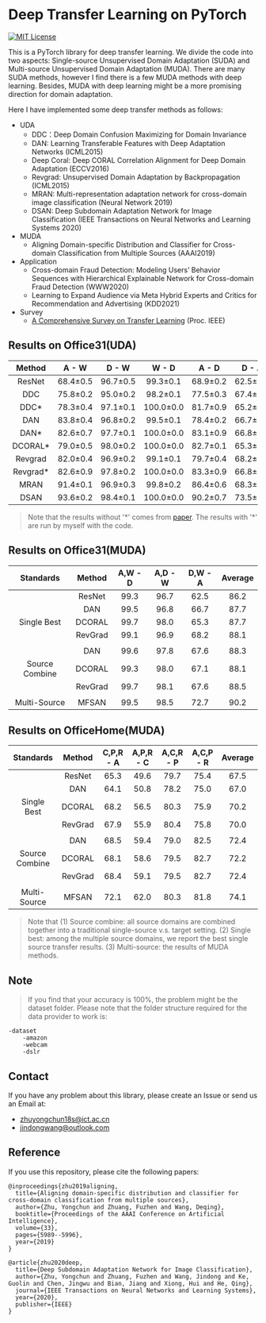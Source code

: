 # Deep Transfer Learning on PyTorch
[![MIT License](https://img.shields.io/badge/license-MIT-green.svg)](https://opensource.org/licenses/MIT) 

This is a PyTorch library for deep transfer learning. We divide the code into two
aspects: Single-source Unsupervised Domain Adaptation (SUDA) and Multi-source Unsupervised Domain Adaptation (MUDA). There are many SUDA methods, however I find there is a few MUDA methods with deep learning. Besides, MUDA with deep learning might be a more promising direction for domain adaptation.

Here I have implemented some deep transfer methods as follows:
* UDA
    * DDC：Deep Domain Confusion Maximizing for Domain Invariance
    * DAN: Learning Transferable Features with Deep Adaptation Networks (ICML2015)
    * Deep Coral: Deep CORAL Correlation Alignment for Deep Domain Adaptation (ECCV2016)
    * Revgrad: Unsupervised Domain Adaptation by Backpropagation (ICML2015)
    * MRAN: Multi-representation adaptation network for cross-domain image classification (Neural Network 2019)
    * DSAN: Deep Subdomain Adaptation Network for Image Classification (IEEE Transactions on Neural Networks and Learning Systems 2020)
* MUDA
    * Aligning Domain-specific Distribution and Classifier for Cross-domain Classification from Multiple Sources (AAAI2019)
* Application
    * Cross-domain Fraud Detection: Modeling Users’ Behavior Sequences with Hierarchical Explainable Network for Cross-domain Fraud Detection (WWW2020)
    * Learning to Expand Audience via Meta Hybrid Experts and Critics for Recommendation and Advertising (KDD2021)
* Survey
    * [A Comprehensive Survey on Transfer Learning](https://arxiv.org/abs/1911.02685) (Proc. IEEE)


## Results on Office31(UDA)
| Method | A - W | D - W | W - D | A - D | D - A | W - A | Average |
|:--------------:|:-----:|:-----:|:-----:|:-----:|:----:|:----:|:-------:|
| ResNet | 68.4±0.5 | 96.7±0.5 | 99.3±0.1 | 68.9±0.2 | 62.5±0.3 | 60.7±0.3 | 76.1 |
| DDC | 75.8±0.2 | 95.0±0.2 | 98.2±0.1 | 77.5±0.3 | 67.4±0.4 | 64.0±0.5 | 79.7 |
| DDC\* | 78.3±0.4 | 97.1±0.1 | 100.0±0.0 | 81.7±0.9 | 65.2±0.6 | 65.1±0.4 | 81.2 |
| DAN | 83.8±0.4 | 96.8±0.2 | 99.5±0.1 | 78.4±0.2 | 66.7±0.3 | 62.7±0.2 | 81.3 |
| DAN\* | 82.6±0.7 | 97.7±0.1 | 100.0±0.0 | 83.1±0.9 | 66.8±0.3 | 66.6±0.4 | 82.8 |
| DCORAL\* | 79.0±0.5 | 98.0±0.2 | 100.0±0.0 | 82.7±0.1 | 65.3±0.3 | 64.5±0.3 | 81.6 |
| Revgrad | 82.0±0.4 | 96.9±0.2 | 99.1±0.1 | 79.7±0.4 | 68.2±0.4 | 67.4±0.5 | 82.2 |
| Revgrad\* | 82.6±0.9 | 97.8±0.2 | 100.0±0.0 | 83.3±0.9 | 66.8±0.1 | 66.1±0.5 | 82.8 |
| MRAN | 91.4±0.1 | 96.9±0.3 | 99.8±0.2 | 86.4±0.6 | 68.3±0.5 | 70.9±0.6 | 85.6 |
| DSAN | 93.6±0.2 | 98.4±0.1 | 100.0±0.0 | 90.2±0.7 | 73.5±0.5 | 74.8±0.4 | 88.4 |

> Note that the results without '\*' comes from [paper](http://ise.thss.tsinghua.edu.cn/~mlong/doc/multi-adversarial-domain-adaptation-aaai18.pdf). The results with '\*' are run by myself with the code. 

## Results on Office31(MUDA)
| Standards | Method | A,W - D | A,D - W | D,W - A | Average |
|:--------------:|:--------------:|:-----:|:-----:|:-----:|:-------:|
| | ResNet | 99.3 | 96.7 | 62.5 | 86.2 |
|  | DAN | 99.5 | 96.8 | 66.7 | 87.7 |
| Single Best| DCORAL | 99.7 | 98.0 | 65.3 | 87.7 |
|  | RevGrad | 99.1 | 96.9 | 68.2 | 88.1 |
||
|  | DAN | 99.6 | 97.8 | 67.6 | 88.3 |
| Source Combine | DCORAL | 99.3 | 98.0 | 67.1 | 88.1 |
|  | RevGrad | 99.7 | 98.1 | 67.6 | 88.5 |
||
| Multi-Source | MFSAN | 99.5 | 98.5 | 72.7 | 90.2 |

## Results on OfficeHome(MUDA)
| Standards | Method | C,P,R - A | A,P,R - C | A,C,R - P | A,C,P - R | Average |
|:--------------:|:--------------:|:-----:|:-----:|:-----:|:-----:|:-------:|
| | ResNet | 65.3 | 49.6 | 79.7 | 75.4 | 67.5 |
|  | DAN | 64.1 | 50.8 | 78.2 | 75.0 | 67.0 |
| Single Best | DCORAL | 68.2 | 56.5 | 80.3 | 75.9 | 70.2 |
|  | RevGrad | 67.9 | 55.9 | 80.4 | 75.8 | 70.0 |
||
|  | DAN | 68.5 | 59.4 | 79.0 | 82.5 | 72.4 |
| Source Combine | DCORAL | 68.1 | 58.6 | 79.5 | 82.7 | 72.2 |
|  | RevGrad | 68.4 | 59.1 | 79.5 | 82.7 | 72.4 |
||
| Multi-Source | MFSAN | 72.1 | 62.0 | 80.3 | 81.8 | 74.1 |

> Note that  (1) Source combine: all source domains are combined together into a traditional single-source v.s. target setting. (2) Single best: among the multiple source domains, we report the best single source transfer results. (3) Multi-source: the results of MUDA methods.

## Note
> If you find that your accuracy is 100%, the problem might be the dataset folder. Please note that the folder structure required for the data provider to work is:
```
-dataset
    -amazon
    -webcam
    -dslr
```


## Contact
If you have any problem about this library, please create an Issue or send us an Email at:
* zhuyongchun18s@ict.ac.cn
* jindongwang@outlook.com


## Reference
If you use this repository, please cite the following papers:

```
@inproceedings{zhu2019aligning,
  title={Aligning domain-specific distribution and classifier for cross-domain classification from multiple sources},
  author={Zhu, Yongchun and Zhuang, Fuzhen and Wang, Deqing},
  booktitle={Proceedings of the AAAI Conference on Artificial Intelligence},
  volume={33},
  pages={5989--5996},
  year={2019}
}
```

```
@article{zhu2020deep,
  title={Deep Subdomain Adaptation Network for Image Classification},
  author={Zhu, Yongchun and Zhuang, Fuzhen and Wang, Jindong and Ke, Guolin and Chen, Jingwu and Bian, Jiang and Xiong, Hui and He, Qing},
  journal={IEEE Transactions on Neural Networks and Learning Systems},
  year={2020},
  publisher={IEEE}
}
```